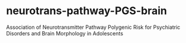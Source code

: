 # neurotrans-pathway-PGS-brain
Association of Neurotransmitter Pathway Polygenic Risk for Psychiatric Disorders and Brain Morphology in Adolescents
